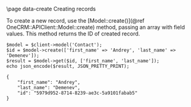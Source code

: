 \page data-create Creating records

To create a new record, use the [Model::create()](@ref OneCRM::APIClient::Model::create)
method, passing an array with field values. This method returns the ID of created record.

~~~~~~~~~~~~~{.php}
$model = $client->model('Contact');
$id = $model->create(['first_name' => 'Andrey', 'last_name' => 'Demenev']);
$result = $model->get($id, ['first_name', 'last_name']);
echo json_encode($result, JSON_PRETTY_PRINT);
~~~~~~~~~~~~~

~~~~~~~~~~~~~
{
    "first_name": "Andrey",
    "last_name": "Demenev",
    "id": "5979d952-8714-8239-ae3c-5a9101fabab5"
}
~~~~~~~~~~~~~
